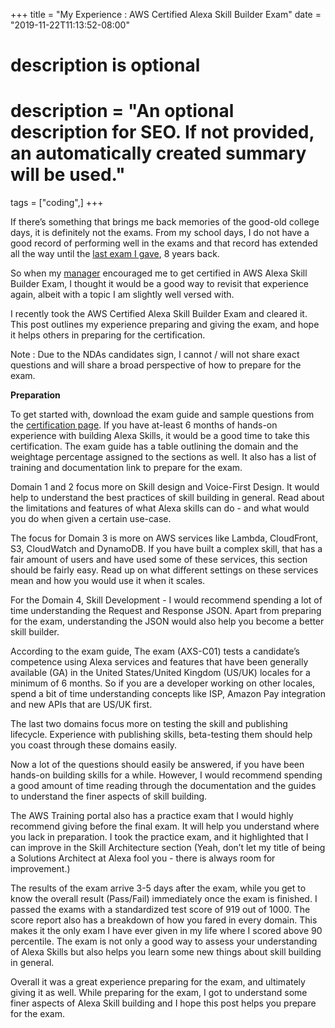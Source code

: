 +++
title = "My Experience : AWS Certified Alexa Skill Builder Exam"
date = "2019-11-22T11:13:52-08:00"

#
# description is optional
#
# description = "An optional description for SEO. If not provided, an automatically created summary will be used."

tags = ["coding",]
+++

If there’s something that brings me back memories of the good-old college days, it is definitely not the exams. From my school days, I do not have a good record of performing well in the exams and that record has extended all the way until the [last exam I gave](https://www.ets.org/gre), 8 years back.

So when my [manager](https://twitter.com/prachimukhija) encouraged me to get certified in AWS Alexa Skill Builder Exam, I thought it would be a good way to revisit that experience again, albeit with a topic I am slightly well versed with.

I recently took the AWS Certified Alexa Skill Builder Exam and cleared it. This post outlines my experience preparing and giving the exam, and hope it helps others in preparing for the certification.

Note : Due to the NDAs candidates sign, I cannot / will not share exact questions and will share a broad perspective of how to prepare for the exam.

**Preparation**

To get started with, download the exam guide and sample questions from the [certification page](https://aws.amazon.com/certification/certified-alexa-skill-builder-specialty/). If you have at-least 6 months of hands-on experience with building Alexa Skills, it would be a good time to take this certification. The exam guide has a table outlining the domain and the weightage percentage assigned to the sections as well. It also has a list of training and documentation link to prepare for the exam.

Domain 1 and 2 focus more on Skill design and Voice-First Design. It would help to understand the best practices of skill building in general. Read about the limitations and features of what Alexa skills can do - and what would you do when given a certain use-case.

The focus for Domain 3 is more on AWS services like Lambda, CloudFront, S3, CloudWatch and DynamoDB. If you have built a complex skill, that has a fair amount of users and have used some of these services, this section should be fairly easy. Read up on what different settings on these services mean and how you would use it when it scales.

For the Domain 4, Skill Development - I would recommend spending a lot of time understanding the Request and Response JSON. Apart from preparing for the exam, understanding the JSON would also help you become a better skill builder.

According to the exam guide, The exam (AXS-C01) tests a candidate’s competence using Alexa services and features that have been generally available (GA) in the United States/United Kingdom (US/UK) locales for a minimum of 6 months. So if you are a developer working on other locales, spend a bit of time understanding concepts like ISP, Amazon Pay integration and new APIs that are US/UK first.

The last two domains focus more on testing the skill and publishing lifecycle. Experience with publishing skills, beta-testing them should help you coast through these domains easily.

Now a lot of the questions should easily be answered, if you have been hands-on building skills for a while. However, I would recommend spending a good amount of time reading through the documentation and the guides to understand the finer aspects of skill building.

The AWS Training portal also has a practice exam that I would highly recommend giving before the final exam. It will help you understand where you lack in preparation. I took the practice exam, and it highlighted that I can improve in the Skill Architecture section (Yeah, don’t let my title of being a Solutions Architect at Alexa fool you - there is always room for improvement.)

The results of the exam arrive 3-5 days after the exam, while you get to know the overall result (Pass/Fail) immediately once the exam is finished. I passed the exams with a standardized test score of 919 out of 1000. The score report also has a breakdown of how you fared in every domain. This makes it the only exam I have ever given in my life where I scored above 90 percentile. The exam is not only a good way to assess your understanding of Alexa Skills but also helps you learn some new things about skill building in general.

Overall it was a great experience preparing for the exam, and ultimately giving it as well. While preparing for the exam, I got to understand some finer aspects of Alexa Skill building and I hope this post helps you prepare for the exam.